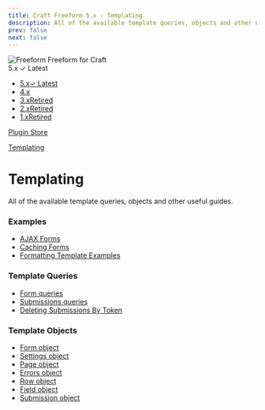 ```yaml
---
title: Craft Freeform 5.x - Templating
description: All of the available template queries, objects and other useful guides.
prev: false
next: false
---
```


<meta property="og:image" content="https://docs.solspace.com/extras/social/craft/freeform/freeform.png" />

<div id="pr-heading">
    <img src="https://docs.solspace.com/extras/icons/products/freeform-icon.png" alt="Freeform" class="pr-image">
    <span class="pr-name">Freeform</span>
    <span class="pr-category">for Craft</span>
    <div class="pr-v-wrapper">
        <div class="pr-v">
            <span class="pr-v-v">5.x</span>
            <span class="pr-v-type pr-latest">✓ Latest</span>
            <span class="pr-v-arrow arrow down"></span>
        </div>
        <ul class="pr-v-list">
            <li><a href="/craft/freeform/v5/">5.x<span class="pr-v-type pr-latest">✓ Latest</span></a></li>
            <li><a href="/craft/freeform/v4/">4.x</a></li>
            <li><a href="/craft/freeform/v3/">3.x<span class="pr-v-type pr-retired">Retired</span></a></li>
            <li><a href="/craft/freeform/v2/">2.x<span class="pr-v-type pr-retired">Retired</span></a></li>
            <li><a href="/craft/freeform/v1/">1.x<span class="pr-v-type pr-retired">Retired</span></a></li>
        </ul>
    </div>
    <div class="pr-buy">
        <a href="https://plugins.craftcms.com/freeform" class="button button-blue"><span class="external-url">Plugin Store</span></a>
    </div>
</div>

<span class="page-section"><a href="/craft/freeform/v5/templates/">Templating</a></span>

# Templating
All of the available template queries, objects and other useful guides.

### Examples

- [AJAX Forms](./ajax-forms/)
- [Caching Forms](./caching/)
- [Formatting Template Examples](./formatting/)

### Template Queries

- [Form queries](./queries/form/)
- [Submissions queries](./queries/submissions/)
- [Deleting Submissions By Token](./queries/deleting-submissions-by-token/)

### Template Objects

- [Form object](./objects/form/)
- [Settings object](./objects/settings/) <Badge type="feature" text="New in 5.0+" />
- [Page object](./objects/page/)
- [Errors object](./objects/errors/)
- [Row object](./objects/row/)
- [Field object](./objects/field/)
- [Submission object](./objects/submission/)